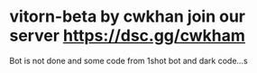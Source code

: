 # vitorn-beta by cwkhan join our server https://dsc.gg/cwkham

Bot is not done and some code  from 1shot bot and dark code...s
